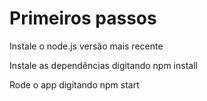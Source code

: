 # Primeiros passos

Instale o node.js versão mais recente

Instale as dependências digitando npm install

Rode o app digitando npm start
